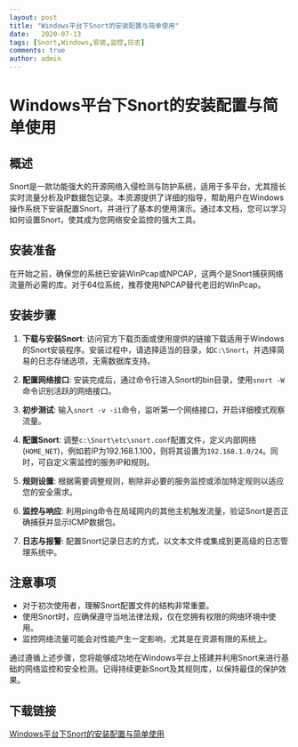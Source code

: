 ```yaml
---
layout: post
title: "Windows平台下Snort的安装配置与简单使用"
date:   2020-07-13
tags: [Snort,Windows,安装,监控,日志]
comments: true
author: admin
---
```

# Windows平台下Snort的安装配置与简单使用

## 概述

Snort是一款功能强大的开源网络入侵检测与防护系统，适用于多平台，尤其擅长实时流量分析及IP数据包记录。本资源提供了详细的指导，帮助用户在Windows操作系统下安装配置Snort，并进行了基本的使用演示。通过本文档，您可以学习如何设置Snort，使其成为您网络安全监控的强大工具。

## 安装准备

在开始之前，确保您的系统已安装WinPcap或NPCAP，这两个是Snort捕获网络流量所必需的库。对于64位系统，推荐使用NPCAP替代老旧的WinPcap。

## 安装步骤

1. **下载与安装Snort**: 访问官方下载页面或使用提供的链接下载适用于Windows的Snort安装程序。安装过程中，请选择适当的目录，如`C:\Snort`，并选择简易的日志存储选项，无需数据库支持。

2. **配置网络接口**: 安装完成后，通过命令行进入Snort的bin目录，使用`snort -W`命令识别活跃的网络接口。

3. **初步测试**: 输入`snort -v -i1`命令，监听第一个网络接口，开启详细模式观察流量。

4. **配置Snort**: 调整`c:\Snort\etc\snort.conf`配置文件，定义内部网络(`HOME_NET`)，例如若IP为192.168.1.100，则将其设置为`192.168.1.0/24`。同时，可自定义需监控的服务IP和规则。

5. **规则设置**: 根据需要调整规则，剔除非必要的服务监控或添加特定规则以适应您的安全需求。

6. **监控与响应**: 利用ping命令在局域网内的其他主机触发流量，验证Snort是否正确捕获并显示ICMP数据包。

7. **日志与报警**: 配置Snort记录日志的方式，以文本文件或集成到更高级的日志管理系统中。

## 注意事项

- 对于初次使用者，理解Snort配置文件的结构非常重要。
- 使用Snort时，应确保遵守当地法律法规，仅在您拥有权限的网络环境中使用。
- 监控网络流量可能会对性能产生一定影响，尤其是在资源有限的系统上。

通过遵循上述步骤，您将能够成功地在Windows平台上搭建并利用Snort来进行基础的网络监控和安全检测。记得持续更新Snort及其规则库，以保持最佳的保护效果。

## 下载链接

[Windows平台下Snort的安装配置与简单使用](https://pan.quark.cn/s/d0598d1bf140)